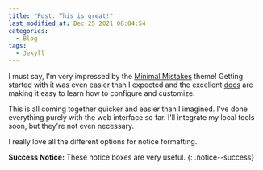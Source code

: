 ```yaml
---
title: "Post: This is great!"
last_modified_at: Dec 25 2021 08:04:54
categories:
  - Blog
tags:
  - Jekyll
---
```


I must say, I'm very impressed by the [Minimal Mistakes](https://mmistakes.github.io/minimal-mistakes/) theme! Getting started with it was even easier than I expected and the excellent [docs](https://mmistakes.github.io/minimal-mistakes/docs/quick-start-guide/) are making it easy to learn how to configure and customize.

This is all coming together quicker and easier than I imagined. I've done everything purely with the web interface so far. I'll integrate my local tools soon, but they're not even necessary.

I really love all the different options for notice formatting.

**Success Notice:** These notice boxes are very useful.
{: .notice--success}


